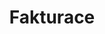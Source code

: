 ---
deprecated: true
title: Fakturace
slug: billing
excerpt: Získejte přehled o svých vyúčtováních
---